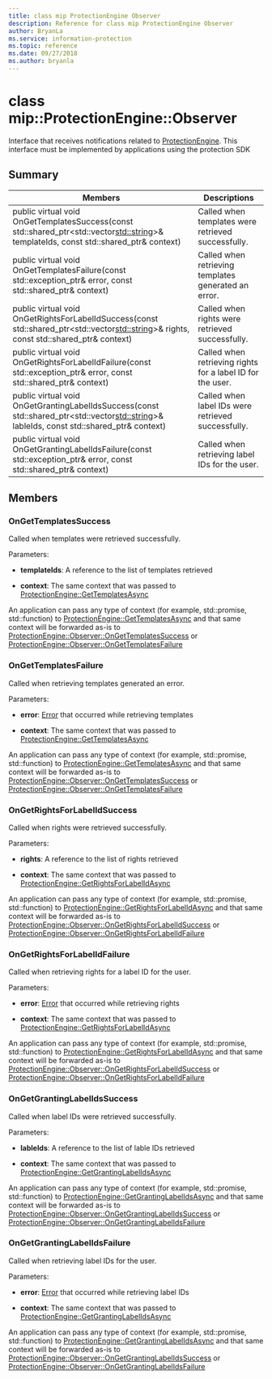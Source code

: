 ```yaml
---
title: class mip ProtectionEngine Observer 
description: Reference for class mip ProtectionEngine Observer 
author: BryanLa
ms.service: information-protection
ms.topic: reference
ms.date: 09/27/2018
ms.author: bryanla
---
```

# class mip::ProtectionEngine::Observer 
Interface that receives notifications related to [ProtectionEngine](class_mip_protectionengine.md).
This interface must be implemented by applications using the protection SDK
  
## Summary
 Members                        | Descriptions                                
--------------------------------|---------------------------------------------
public virtual void OnGetTemplatesSuccess(const std::shared_ptr<std::vector<std::string>>& templateIds, const std::shared_ptr<void>& context)  |  Called when templates were retrieved successfully.
public virtual void OnGetTemplatesFailure(const std::exception_ptr& error, const std::shared_ptr<void>& context)  |  Called when retrieving templates generated an error.
public virtual void OnGetRightsForLabelIdSuccess(const std::shared_ptr<std::vector<std::string>>& rights, const std::shared_ptr<void>& context)  |  Called when rights were retrieved successfully.
public virtual void OnGetRightsForLabelIdFailure(const std::exception_ptr& error, const std::shared_ptr<void>& context)  |  Called when retrieving rights for a label ID for the user.
public virtual void OnGetGrantingLabelIdsSuccess(const std::shared_ptr<std::vector<std::string>>& lableIds, const std::shared_ptr<void>& context)  |  Called when label IDs were retrieved successfully.
public virtual void OnGetGrantingLabelIdsFailure(const std::exception_ptr& error, const std::shared_ptr<void>& context)  |  Called when retrieving label IDs for the user.
  
## Members
  
### OnGetTemplatesSuccess
Called when templates were retrieved successfully.

Parameters:  
* **templateIds**: A reference to the list of templates retrieved 


* **context**: The same context that was passed to [ProtectionEngine::GetTemplatesAsync](class_mip_protectionengine.md#gettemplatesasync)


An application can pass any type of context (for example, std::promise, std::function) to [ProtectionEngine::GetTemplatesAsync](class_mip_protectionengine.md#gettemplatesasync) and that same context will be forwarded as-is to [ProtectionEngine::Observer::OnGetTemplatesSuccess](class_mip_protectionengine_observer.md#ongettemplatessuccess) or [ProtectionEngine::Observer::OnGetTemplatesFailure](class_mip_protectionengine_observer.md#ongettemplatesfailure)
  
### OnGetTemplatesFailure
Called when retrieving templates generated an error.

Parameters:  
* **error**: [Error](class_mip_error.md) that occurred while retrieving templates 


* **context**: The same context that was passed to [ProtectionEngine::GetTemplatesAsync](class_mip_protectionengine.md#gettemplatesasync)


An application can pass any type of context (for example, std::promise, std::function) to [ProtectionEngine::GetTemplatesAsync](class_mip_protectionengine.md#gettemplatesasync) and that same context will be forwarded as-is to [ProtectionEngine::Observer::OnGetTemplatesSuccess](class_mip_protectionengine_observer.md#ongettemplatessuccess) or [ProtectionEngine::Observer::OnGetTemplatesFailure](class_mip_protectionengine_observer.md#ongettemplatesfailure)
  
### OnGetRightsForLabelIdSuccess
Called when rights were retrieved successfully.

Parameters:  
* **rights**: A reference to the list of rights retrieved 


* **context**: The same context that was passed to [ProtectionEngine::GetRightsForLabelIdAsync](class_mip_protectionengine.md#getrightsforlabelidasync)


An application can pass any type of context (for example, std::promise, std::function) to [ProtectionEngine::GetRightsForLabelIdAsync](class_mip_protectionengine.md#getrightsforlabelidasync) and that same context will be forwarded as-is to [ProtectionEngine::Observer::OnGetRightsForLabelIdSuccess](class_mip_protectionengine_observer.md#ongetrightsforlabelidsuccess) or [ProtectionEngine::Observer::OnGetRightsForLabelIdFailure](class_mip_protectionengine_observer.md#ongetrightsforlabelidfailure)
  
### OnGetRightsForLabelIdFailure
Called when retrieving rights for a label ID for the user.

Parameters:  
* **error**: [Error](class_mip_error.md) that occurred while retrieving rights 


* **context**: The same context that was passed to [ProtectionEngine::GetRightsForLabelIdAsync](class_mip_protectionengine.md#getrightsforlabelidasync)


An application can pass any type of context (for example, std::promise, std::function) to [ProtectionEngine::GetRightsForLabelIdAsync](class_mip_protectionengine.md#getrightsforlabelidasync) and that same context will be forwarded as-is to [ProtectionEngine::Observer::OnGetRightsForLabelIdSuccess](class_mip_protectionengine_observer.md#ongetrightsforlabelidsuccess) or [ProtectionEngine::Observer::OnGetRightsForLabelIdFailure](class_mip_protectionengine_observer.md#ongetrightsforlabelidfailure)
  
### OnGetGrantingLabelIdsSuccess
Called when label IDs were retrieved successfully.

Parameters:  
* **lableIds**: A reference to the list of lable IDs retrieved 


* **context**: The same context that was passed to [ProtectionEngine::GetGrantingLabelIdsAsync](class_mip_protectionengine.md#getgrantinglabelidsasync)


An application can pass any type of context (for example, std::promise, std::function) to [ProtectionEngine::GetGrantingLabelIdsAsync](class_mip_protectionengine.md#getgrantinglabelidsasync) and that same context will be forwarded as-is to [ProtectionEngine::Observer::OnGetGrantingLabelIdsSuccess](class_mip_protectionengine_observer.md#ongetgrantinglabelidssuccess) or [ProtectionEngine::Observer::OnGetGrantingLabelIdsFailure](class_mip_protectionengine_observer.md#ongetgrantinglabelidsfailure)
  
### OnGetGrantingLabelIdsFailure
Called when retrieving label IDs for the user.

Parameters:  
* **error**: [Error](class_mip_error.md) that occurred while retrieving label IDs 


* **context**: The same context that was passed to [ProtectionEngine::GetGrantingLabelIdsAsync](class_mip_protectionengine.md#getgrantinglabelidsasync)


An application can pass any type of context (for example, std::promise, std::function) to [ProtectionEngine::GetGrantingLabelIdsAsync](class_mip_protectionengine.md#getgrantinglabelidsasync) and that same context will be forwarded as-is to [ProtectionEngine::Observer::OnGetGrantingLabelIdsSuccess](class_mip_protectionengine_observer.md#ongetgrantinglabelidssuccess) or [ProtectionEngine::Observer::OnGetGrantingLabelIdsFailure](class_mip_protectionengine_observer.md#ongetgrantinglabelidsfailure)
